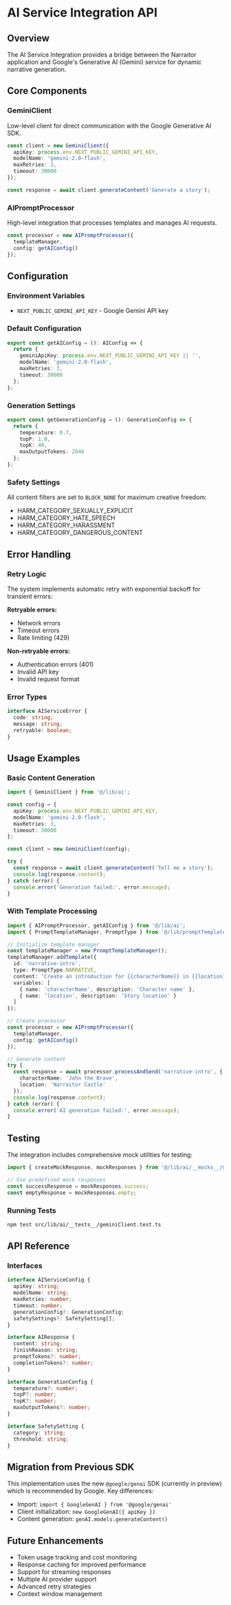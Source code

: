 # AI Service Integration API

## Overview

The AI Service Integration provides a bridge between the Narraitor application and Google's Generative AI (Gemini) service for dynamic narrative generation.

## Core Components

### GeminiClient

Low-level client for direct communication with the Google Generative AI SDK.

```typescript
const client = new GeminiClient({
  apiKey: process.env.NEXT_PUBLIC_GEMINI_API_KEY,
  modelName: 'gemini-2.0-flash',
  maxRetries: 3,
  timeout: 30000
});

const response = await client.generateContent('Generate a story');
```

### AIPromptProcessor

High-level integration that processes templates and manages AI requests.

```typescript
const processor = new AIPromptProcessor({
  templateManager,
  config: getAIConfig()
});
```

## Configuration

### Environment Variables

- `NEXT_PUBLIC_GEMINI_API_KEY` - Google Gemini API key

### Default Configuration

```typescript
export const getAIConfig = (): AIConfig => {
  return {
    geminiApiKey: process.env.NEXT_PUBLIC_GEMINI_API_KEY || '',
    modelName: 'gemini-2.0-flash',
    maxRetries: 3,
    timeout: 30000
  };
};
```

### Generation Settings

```typescript
export const getGenerationConfig = (): GenerationConfig => {
  return {
    temperature: 0.7,
    topP: 1.0,
    topK: 40,
    maxOutputTokens: 2048
  };
};
```

### Safety Settings

All content filters are set to `BLOCK_NONE` for maximum creative freedom:
- HARM_CATEGORY_SEXUALLY_EXPLICIT
- HARM_CATEGORY_HATE_SPEECH  
- HARM_CATEGORY_HARASSMENT
- HARM_CATEGORY_DANGEROUS_CONTENT

## Error Handling

### Retry Logic

The system implements automatic retry with exponential backoff for transient errors:

**Retryable errors:**
- Network errors
- Timeout errors
- Rate limiting (429)

**Non-retryable errors:**
- Authentication errors (401)
- Invalid API key
- Invalid request format

### Error Types

```typescript
interface AIServiceError {
  code: string;
  message: string;
  retryable: boolean;
}
```

## Usage Examples

### Basic Content Generation

```typescript
import { GeminiClient } from '@/lib/ai';

const config = {
  apiKey: process.env.NEXT_PUBLIC_GEMINI_API_KEY,
  modelName: 'gemini-2.0-flash',
  maxRetries: 3,
  timeout: 30000
};

const client = new GeminiClient(config);

try {
  const response = await client.generateContent('Tell me a story');
  console.log(response.content);
} catch (error) {
  console.error('Generation failed:', error.message);
}
```

### With Template Processing

```typescript
import { AIPromptProcessor, getAIConfig } from '@/lib/ai';
import { PromptTemplateManager, PromptType } from '@/lib/promptTemplates';

// Initialize template manager
const templateManager = new PromptTemplateManager();
templateManager.addTemplate({
  id: 'narrative-intro',
  type: PromptType.NARRATIVE,
  content: 'Create an introduction for {{characterName}} in {{location}}',
  variables: [
    { name: 'characterName', description: 'Character name' },
    { name: 'location', description: 'Story location' }
  ]
});

// Create processor
const processor = new AIPromptProcessor({
  templateManager,
  config: getAIConfig()
});

// Generate content
try {
  const response = await processor.processAndSend('narrative-intro', {
    characterName: 'John the Brave',
    location: 'Narraitor Castle'
  });
  console.log(response.content);
} catch (error) {
  console.error('AI generation failed:', error.message);
}
```

## Testing

The integration includes comprehensive mock utilities for testing:

```typescript
import { createMockResponse, mockResponses } from '@/lib/ai/__mocks__/mockUtils';

// Use predefined mock responses
const successResponse = mockResponses.success;
const emptyResponse = mockResponses.empty;
```

### Running Tests

```bash
npm test src/lib/ai/__tests__/geminiClient.test.ts
```

## API Reference

### Interfaces

```typescript
interface AIServiceConfig {
  apiKey: string;
  modelName: string;
  maxRetries: number;
  timeout: number;
  generationConfig?: GenerationConfig;
  safetySettings?: SafetySetting[];
}

interface AIResponse {
  content: string;
  finishReason: string;
  promptTokens?: number;
  completionTokens?: number;
}

interface GenerationConfig {
  temperature?: number;
  topP?: number;
  topK?: number;
  maxOutputTokens?: number;
}

interface SafetySetting {
  category: string;
  threshold: string;
}
```

## Migration from Previous SDK

This implementation uses the new `@google/genai` SDK (currently in preview) which is recommended by Google. Key differences:

- Import: `import { GoogleGenAI } from '@google/genai'`
- Client initialization: `new GoogleGenAI({ apiKey })`
- Content generation: `genAI.models.generateContent()`

## Future Enhancements

- Token usage tracking and cost monitoring
- Response caching for improved performance
- Support for streaming responses
- Multiple AI provider support
- Advanced retry strategies
- Context window management
